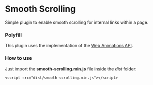 # Smooth Scrolling
Simple plugin to enable smooth scrolling for internal links within a page.
### Polyfill
This plugin uses the implementation of the <a href="https://github.com/web-animations/web-animations-js/" target="_blank">Web Animations API</a>.
### How to use
Just import the **smooth-scrolling.min.js** file inside the *dist* folder:

`<script src="dist/smooth-scrolling.min.js"></script>`
